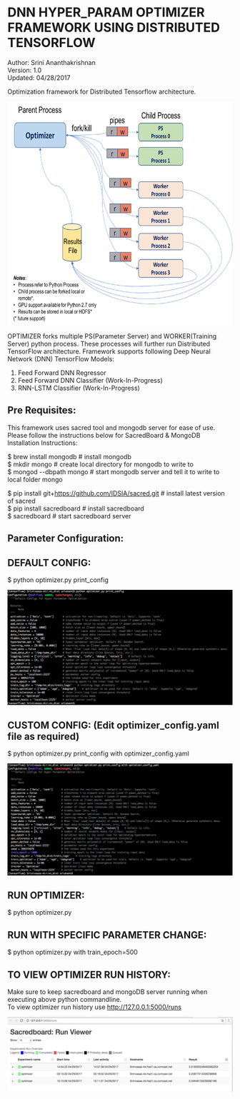 DNN HYPER_PARAM OPTIMIZER FRAMEWORK USING DISTRIBUTED TENSORFLOW  
================================================================  
Author: Srini Ananthakrishnan  
Version: 1.0  
Updated: 04/28/2017  
  
Optimization framework for Distributed Tensorflow architecture. 

<center><img src="images/opt_arch.png" height="500"/></center>  
  
OPTIMIZER forks multiple PS(Parameter Server) and WORKER(Training Server) python process. These processes will further run   Distributed TensorFlow architecture. Framework supports following Deep Neural Network (DNN) TensorFlow Models:  
1) Feed Forward DNN Regressor  
2) Feed Forward DNN Classifier (Work-In-Progress)  
3) RNN-LSTM Classifier (Work-In-Progress)  
  
Pre Requisites:  
--------------
This framework uses sacred tool and mongodb server for ease of use. 
Please follow the instructions below for SacredBoard & MongoDB Installation Instructions:  
  
$ brew install mongodb # install mongodb  
$ mkdir mongo # create local directory for mongodb to write to  
$ mongod --dbpath mongo # start mongodb server and tell it to write to local folder mongo  
  
$ pip install git+https://github.com/IDSIA/sacred.git # install latest version of sacred  
$ pip install sacredboard # install sacredboard  
$ sacredboard # start sacredboard server  
  
Parameter Configuration:  
------------------------  
  
DEFAULT CONFIG:  
--------------  
  $ python optimizer.py print_config  
  
  <img src="images/opt_print_config.png">

  
CUSTOM CONFIG: (Edit optimizer_config.yaml file as required)  
-------------  
  $ python optimizer.py print_config with optimizer_config.yaml  
    
   <img src="images/opt_print_custom.png">
  
  
RUN OPTIMIZER:  
--------------  
  $ python optimizer.py  
  
    
RUN WITH SPECIFIC PARAMETER CHANGE:  
----------------------------------  
  $ python optimizer.py with train_epoch=500  
  
  
TO VIEW OPTIMIZER RUN HISTORY:  
-----------------------------  
  Make sure to keep sacredboard and mongoDB server running when executing above python commandline.  
  To view optimizer run history use http://127.0.0.1:5000/runs  
  
  <img src="images/SacredBoardViewer.png">
  

  
